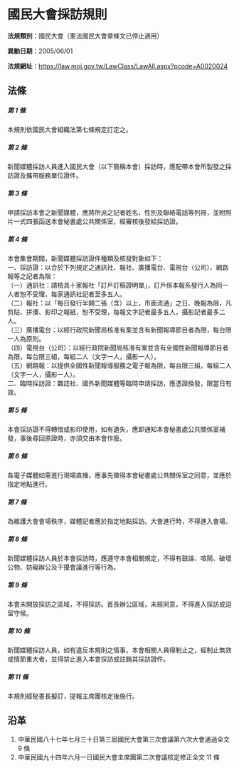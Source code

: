 # 國民大會採訪規則




**法規類別**：國民大會（憲法國民大會章條文已停止適用）

**異動日期**：2005/06/01  

**法規網址**：https://law.moj.gov.tw/LawClass/LawAll.aspx?pcode=A0020024



## 法條
##### 第 1 條
本規則依國民大會組織法第七條規定訂定之。

##### 第 2 條
新聞媒體採訪人員進入國民大會（以下簡稱本會）採訪時，應配帶本會所製發之採訪證及攜帶服務單位證件。

##### 第 3 條
申請採訪本會之新聞媒體，應將所派之記者姓名、性別及聯絡電話等列冊，並附照片一式四張函送本會秘書處公共關係室，經審核後發給採訪證。

##### 第 4 條
本會集會期間，新聞媒體採訪證件種類及核發對象如下：   
一、採訪證：以合於下列規定之通訊社、報社、廣播電台、電視台（公司）、網路報等之記者為限：  
（一）通訊社：請檢具十家報社「訂戶訂稿證明單」，訂戶係本報系發行人為同一人者恕不受理，每家通訊社記者至多五人。  
（二）報社：以「每日發行半開二張（含）以上，市面流通」之日、晚報為限，凡剪貼、拼湊、影印之報紙，恕不受理，每報文字記者最多五人，攝影記者最多二人。  
（三）廣播電台：以經行政院新聞局核准有案並含有新聞報導節目者為限，每台限一人為原則。  
（四）電視台（公司）：以經行政院新聞局核准有案並含有全國性新聞報導節目者為限，每台限三組，每組二人（文字一人，攝影一人）。  
（五）網路報：以提供全國性新聞報導服務之電子報為限，每台限三組，每組二人（文字一人，攝影一人）。  
二、臨時採訪證：雜誌社、國外新聞媒體等臨時申請採訪，應憑證換發，限當日有效。

##### 第 5 條
本會採訪證不得轉借或影印使用，如有遺失，應即通知本會秘書處公共關係室補發，事後尋回原證時，亦須交由本會作廢。

##### 第 6 條
各電子媒體如需進行現場直播，應事先徵得本會秘書處公共關係室之同意，並應於指定地點進行。

##### 第 7 條
為維護大會會場秩序，媒體記者應於指定地點採訪。大會進行時，不得進入會場。

##### 第 8 條
新聞媒體採訪人員於本會採訪時，應遵守本會相關規定，不得有鼓譟、喧鬧、破壞公物、妨礙辦公及干擾會議進行等行為。

##### 第 9 條
本會未開放採訪之區域，不得採訪。首長辦公區域，未經同意，不得進入採訪或逗留守候。

##### 第 10 條
新聞媒體採訪人員，如有違反本規則之情事，本會相關人員得制止之，經制止無效或情節重大者，並得禁止進入本會採訪或註銷其採訪證件。

##### 第 11 條
本規則經秘書長擬訂，提報主席團核定後施行。

## 沿革
1. 中華民國八十七年七月三十日第三屆國民大會第三次會議第六次大會通過全文 9  條
1. 中華民國九十四年六月一日國民大會主席團第二次會議核定修正全文 11  條
